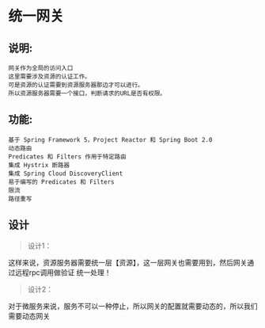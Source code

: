 # 统一网关

## 说明:
    
    网关作为全局的访问入口
    这里需要涉及资源的认证工作。
    可是资源的认证需要到资源服务器那边才可以进行。
    所以资源服务器需要一个接口，判断请求的URL是否有权限。
    
## 功能:

    基于 Spring Framework 5，Project Reactor 和 Spring Boot 2.0
    动态路由
    Predicates 和 Filters 作用于特定路由
    集成 Hystrix 断路器
    集成 Spring Cloud DiscoveryClient
    易于编写的 Predicates 和 Filters
    限流
    路径重写
## 设计        
>   设计1：
   
   这样来说，资源服务器需要统一层【资源】，这一层网关也需要用到，然后网关通过远程rpc调用做验证
   统一处理！
   
 
>   设计2：

  对于微服务来说，服务不可以一种停止，所以网关的配置就需要动态的，所以我们需要动态网关
   
      
